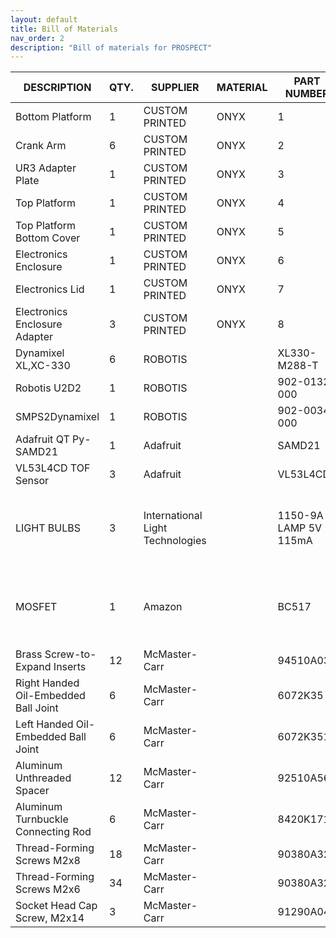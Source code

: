 ```yaml
---
layout: default
title: Bill of Materials
nav_order: 2
description: "Bill of materials for PROSPECT"
---
```


| DESCRIPTION                          | QTY. | SUPPLIER                         | MATERIAL | PART NUMBER           | LINK                                                                                                                                                                                                                                 |
| ------------------------------------ | ---- | -------------------------------- | -------- | --------------------- | ------------------------------------------------------------------------------------------------------------------------------------------------------------------------------------------------------------------------------------ |
| Bottom Platform                      | 1    | CUSTOM PRINTED                   | ONYX     | 1                     | [STL File](https://github.com/RIVeR-Lab/prospect/blob/main/CAD/STLs/Bottom_Platform.STL)                                                                                                                                                                                                                   |
| Crank Arm                            | 6    | CUSTOM PRINTED                   | ONYX     | 2                     | [STL File](https://github.com/RIVeR-Lab/prospect/blob/main/CAD/STLs/Crank_Arm.STL)                                                                                                                                                                                                                   |
| UR3 Adapter Plate                    | 1    | CUSTOM PRINTED                   | ONYX     | 3                     | [STL File](https://github.com/RIVeR-Lab/prospect/blob/main/CAD/STLs/UR3_Adapter_Plate.STL)                                                                                                                                                                                                                   |
| Top Platform                       | 1    | CUSTOM PRINTED                   | ONYX     | 4                     | [STL File](https://github.com/RIVeR-Lab/prospect/blob/main/CAD/STLs/Top_Platform.STL)                                                                                                                                                                                                                   |
| Top Platform Bottom Cover            | 1    | CUSTOM PRINTED                   | ONYX     | 5                     | [STL File](https://github.com/RIVeR-Lab/prospect/blob/main/CAD/STLs/Top_Platform_Bottom_Cover.STL)                                                                                                                                                                                                                   |
| Electronics Enclosure                | 1    | CUSTOM PRINTED                   | ONYX     | 6                     | [STL File](https://github.com/RIVeR-Lab/prospect/blob/main/CAD/STLs/Stewart_Electronics_Enclosure.STL)                                                                                                                                                                                                                   |
| Electronics Lid                      | 1    | CUSTOM PRINTED                   | ONYX     | 7                     | [STL File](https://github.com/RIVeR-Lab/prospect/blob/main/CAD/STLs/Stewart_Electronics_Enclosure_Lid.STL)                                                                                                                                                                                                                   |
| Electronics Enclosure Adapter        | 3    | CUSTOM PRINTED                   | ONYX     | 8                     | [STL File](https://github.com/RIVeR-Lab/prospect/blob/main/CAD/STLs/Stewart_Electronics_Enclosure_Bracket.STL)                                                                                                                                                                                                                   |
| Dynamixel XL,XC-330                  | 6    | ROBOTIS                          |          | XL330-M288-T          | https://www.robotis.us/dynamixel-xl330-m288-t/                                                                                                                                                                                       |
| Robotis U2D2                         | 1    | ROBOTIS                          |          | 902-0132-000          | https://www.robotis.us/u2d2/                                                                                                                                                                                                         |
| SMPS2Dynamixel                       | 1    | ROBOTIS                          |          | 902-0034-000          | https://www.robotis.us/smps2dynamixel/                                                                                                                                                                                               |
| Adafruit QT Py-SAMD21                | 1    | Adafruit                         |          | SAMD21                | https://www.adafruit.com/product/4600                                                                                                                                                                                                |
| VL53L4CD TOF Sensor                  | 3    | Adafruit                         |          | VL53L4CD              | https://www.adafruit.com/product/5396                                                                                                                                                                                                |
| LIGHT BULBS                          | 3    | International Light Technologies |          | 1150-9A LAMP 5V 115mA | [https://internationallight.com/instrumentation-and-sensor-light-sources/1896-t1-miniature-incandescent-ndir-lamp](https://internationallight.com/instrumentation-and-sensor-light-sources/1896-t1-miniature-incandescent-ndir-lamp) |
| MOSFET                               | 1    | Amazon                           |          | BC517                 | [https://www.amazon.com/EEEEE-Transistors-Transistor-Assortment-Compartment/dp/B095NMT2SL](https://www.amazon.com/EEEEE-Transistors-Transistor-Assortment-Compartment/dp/B095NMT2SL)                                                 |
| Brass Screw-to-Expand Inserts        | 12   | McMaster-Carr                    |          | 94510A030             | https://www.mcmaster.com/94510A030/                                                                                                                                                                                                  |
| Right Handed Oil-Embedded Ball Joint | 6    | McMaster-Carr                    |          | 6072K35               | https://www.mcmaster.com/6072K35/                                                                                                                                                                                                    |
| Left Handed Oil-Embedded Ball Joint  | 6    | McMaster-Carr                    |          | 6072K351              | https://www.mcmaster.com/6072K351/                                                                                                                                                                                                   |
| Aluminum Unthreaded Spacer           | 12   | McMaster-Carr                    |          | 92510A562             | https://www.mcmaster.com/92510A562/                                                                                                                                                                                                  |
| Aluminum Turnbuckle Connecting Rod   | 6    | McMaster-Carr                    |          | 8420K171              | https://www.mcmaster.com/8420K171/                                                                                                                                                                                                   |
| Thread-Forming Screws M2x8           | 18   | McMaster-Carr                    |          | 90380A327             | https://www.mcmaster.com/90380A327/                                                                                                                                                                                                  |
| Thread-Forming Screws M2x6           | 34   | McMaster-Carr                    |          | 90380A326             | https://www.mcmaster.com/90380A326/                                                                                                                                                                                                  |
| Socket Head Cap Screw, M2x14         | 3    | McMaster-Carr                    |          | 91290A045             | https://www.mcmaster.com/91290A045/                                                                                                                                                                                                  |
